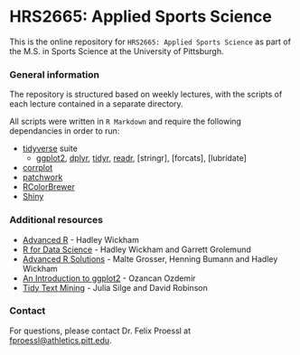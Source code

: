 # HRS2665: Applied Sports Science
This is the online repository for `HRS2665: Applied Sports Science` as part of the M.S. in Sports Science at the University of Pittsburgh.

### General information

The repository is structured based on weekly lectures, with the scripts of each lecture contained in a separate directory.

All scripts were written in `R Markdown` and require the following dependancies in order to run:

- [tidyverse](https://cran.r-project.org/web/packages/tidyverse/index.html) suite
  - [ggplot2](https://cran.r-project.org/web/packages/ggplot2/index.html), [dplyr](https://cran.r-project.org/web/packages/dplyr/index.html), [tidyr](https://cran.r-project.org/web/packages/tidyr/index.html), [readr](https://cran.r-project.org/web/packages/readr/index.html), [stringr], [forcats], [lubridate]
- [corrplot](https://cran.r-project.org/web/packages/corrplot/vignettes/corrplot-intro.html)
- [patchwork](https://cran.r-project.org/web/packages/patchwork/index.html)
- [RColorBrewer](https://cran.r-project.org/web/packages/RColorBrewer/index.html)
- [Shiny](https://cran.r-project.org/web/packages/shiny/index.html)


### Additional resources

- [Advanced R](https://adv-r.hadley.nz/) - Hadley Wickham
- [R for Data Science](https://r4ds.had.co.nz/) - Hadley Wickham and Garrett Grolemund
- [Advanced R Solutions](https://advanced-r-solutions.rbind.io/) - Malte Grosser, Henning Bumann and Hadley Wickham
- [An Introduction to ggplot2](https://bookdown.org/ozancanozdemir/introduction-to-ggplot2/) - Ozancan Ozdemir
- [Tidy Text Mining](https://www.tidytextmining.com/) - Julia Silge and David Robinson


### Contact

For questions, please contact Dr. Felix Proessl at fproessl@athletics.pitt.edu.
